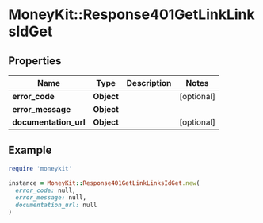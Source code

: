 # MoneyKit::Response401GetLinkLinksIdGet

## Properties

| Name | Type | Description | Notes |
| ---- | ---- | ----------- | ----- |
| **error_code** | **Object** |  | [optional] |
| **error_message** | **Object** |  |  |
| **documentation_url** | **Object** |  | [optional] |

## Example

```ruby
require 'moneykit'

instance = MoneyKit::Response401GetLinkLinksIdGet.new(
  error_code: null,
  error_message: null,
  documentation_url: null
)
```

